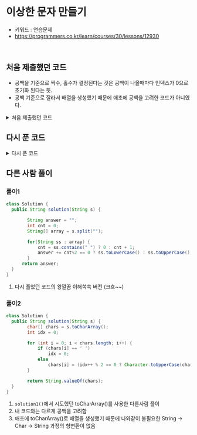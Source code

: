 # 이상한 문자 만들기 
- 키워드 : 연습문제 
- https://programmers.co.kr/learn/courses/30/lessons/12930

<br>

## 처음 제출했던 코드
- 공백을 기준으로 짝수, 홀수가 결정된다는 것은 공백이 나올때마다 인덱스가 0으로 초기화 된다는 뜻.
- 공백 기준으로 잘라서 배열을 생성했기 때문에 애초에 공백을 고려한 코드가 아니였다.



<details>
<summary>처음 제출했던 코드</summary>
<div markdown="1">     

```java
	public static String solution(String s) {
		System.out.println("::::: 처음 제출했던 코드 :::::");
        String answer = "";
        String[] arr = s.split(" ");
        
        for(int i = 0; i < arr.length; i++) {
        	String temp = "";
        	
        	for(int j = 0; j < arr[i].length(); j++) {
        		if(j % 2 == 0) {
        			temp += arr[i].substring(j, j+1).toUpperCase();
        		}else {
        			temp += arr[i].substring(j, j+1);
        		}
        	}
        	if(i == arr.length - 1) {
        		answer = answer + temp;
        	}else {
        		answer = answer + temp + " ";        		
        	}
        }
        System.out.println(answer);
        
        return answer;
    }
```

</div>
</details>




## 다시 푼 코드 


<details>
<summary>다시 푼 코드</summary>
<div markdown="1">     

```java
    public static String solution2(String s) {
		System.out.println("::::: 다시 풀기(2) :::::");
        String answer = "";
        String[] arr = s.split("");
        int idx = 0;
        
        for(int i = 0; i < arr.length; i++) {
        	System.out.println("arr[i]: " + arr[i]);
        	System.out.println(idx);
        	
        	if(arr[i].equals(" ")){
        		answer += arr[i];
        		idx = 0;
        		continue;
        	}else {
        		if(idx % 2 == 0) {
        			arr[i] = arr[i].toUpperCase();
        			//idx++;
        		}else {
        			arr[i] = arr[i].toLowerCase();
        			//idx++;
        		}
        	}
        	idx++;
        	answer += arr[i];
        }
      
        System.out.println("answer: " + answer);
        
        return answer;
    }
```

</div>
</details>


 
## 다른 사람 풀이
### 풀이1
```java
class Solution {
  public String solution(String s) {

        String answer = "";
        int cnt = 0;
        String[] array = s.split("");

        for(String ss : array) {
            cnt = ss.contains(" ") ? 0 : cnt + 1;
            answer += cnt%2 == 0 ? ss.toLowerCase() : ss.toUpperCase(); 
        }
      return answer;
  }
}
```
1. 다시 풀었던 코드의 왕깔끔 이해쏙쏙 버전 (크흐~~)

### 풀이2
```java
class Solution {
  public String solution(String s) {
        char[] chars = s.toCharArray();
        int idx = 0;

        for (int i = 0; i < chars.length; i++) {
            if (chars[i] == ' ')
                idx = 0;
            else
                chars[i] = (idx++ % 2 == 0 ? Character.toUpperCase(chars[i]) : Character.toLowerCase(chars[i]));
        }

        return String.valueOf(chars);
  }
}
```
1. `solution1()`에서 시도했던 toCharArray()를 사용한 다른사람 풀이 
2. 내 코드와는 다르게 공백을 고려함 
3. 애초에 toCharArray()로 배열을 생성했기 때문에 나와같이 불필요한 String -> Char -> String 과정의 형변환이 없음 





